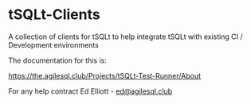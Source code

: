 tSQLt-Clients
=============

A collection of clients for tSQLt to help integrate tSQLt with existing CI / Development environments

The  documentation for this is:

https://the.agilesql.club/Projects/tSQLt-Test-Runner/About

For  any help contract Ed Elliott - ed@agilesql.club

